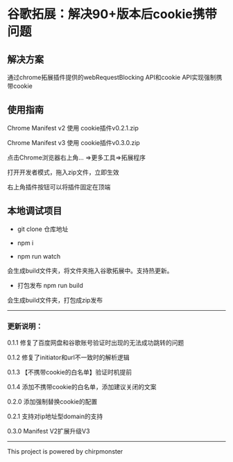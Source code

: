 
# 谷歌拓展：解决90+版本后cookie携带问题

## 解决方案

通过chrome拓展插件提供的webRequestBlocking API和cookie API实现强制携带cookie

## 使用指南
Chrome Manifest v2 使用 cookie插件v0.2.1.zip

Chrome Manifest v3 使用 cookie插件v0.3.0.zip

点击Chrome浏览器右上角… =>更多工具=>拓展程序

打开开发者模式，拖入zip文件，立即生效

右上角插件按钮可以将插件固定在顶端

## 本地调试项目
- git clone 仓库地址

- npm i

- npm run watch

会生成build文件夹，将文件夹拖入谷歌拓展中。支持热更新。

- 打包发布
npm run build

会生成build文件夹，打包成zip发布

---

### 更新说明：

0.1.1 修复了百度网盘和谷歌账号验证时出现的无法成功跳转的问题

0.1.2 修复了initiator和url不一致时的解析逻辑

0.1.3 【不携带cookie的白名单】验证时机提前

0.1.4 添加不携带cookie的白名单，添加建议关闭的文案

0.2.0 添加强制替换cookie的配置

0.2.1 支持对ip地址型domain的支持

0.3.0 Manifest V2扩展升级V3

---

This project is powered by chirpmonster

